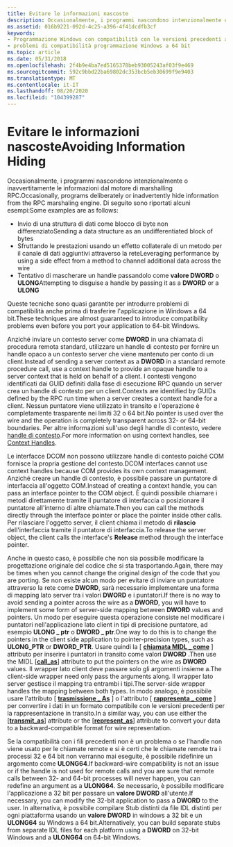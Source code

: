 ```yaml
---
title: Evitare le informazioni nascoste
description: Occasionalmente, i programmi nascondono intenzionalmente o inavvertitamente le informazioni dal motore di marshalling RPC.
ms.assetid: 016b9221-092d-4c25-a396-4f41dcdfb3cf
keywords:
- Programmazione Windows con compatibilità con le versioni precedenti a 64 bit
- problemi di compatibilità programmazione Windows a 64 bit
ms.topic: article
ms.date: 05/31/2018
ms.openlocfilehash: 2f4b9e4ba7ed5165378beb93005243af03f9e469
ms.sourcegitcommit: 592c9bbd22ba69802dc353bcb5eb30699f9e9403
ms.translationtype: MT
ms.contentlocale: it-IT
ms.lasthandoff: 08/20/2020
ms.locfileid: "104399287"
---
```

# <a name="avoiding-information-hiding"></a><span data-ttu-id="26094-105">Evitare le informazioni nascoste</span><span class="sxs-lookup"><span data-stu-id="26094-105">Avoiding Information Hiding</span></span>

<span data-ttu-id="26094-106">Occasionalmente, i programmi nascondono intenzionalmente o inavvertitamente le informazioni dal motore di marshalling RPC.</span><span class="sxs-lookup"><span data-stu-id="26094-106">Occasionally, programs deliberately or inadvertently hide information from the RPC marshaling engine.</span></span> <span data-ttu-id="26094-107">Di seguito sono riportati alcuni esempi:</span><span class="sxs-lookup"><span data-stu-id="26094-107">Some examples are as follows:</span></span>

-   <span data-ttu-id="26094-108">Invio di una struttura di dati come blocco di byte non differenziato</span><span class="sxs-lookup"><span data-stu-id="26094-108">Sending a data structure as an undifferentiated block of bytes</span></span>
-   <span data-ttu-id="26094-109">Sfruttando le prestazioni usando un effetto collaterale di un metodo per il canale di dati aggiuntivi attraverso la rete</span><span class="sxs-lookup"><span data-stu-id="26094-109">Leveraging performance by using a side effect from a method to channel additional data across the wire</span></span>
-   <span data-ttu-id="26094-110">Tentativo di mascherare un handle passandolo come **valore DWORD** o **ULONG**</span><span class="sxs-lookup"><span data-stu-id="26094-110">Attempting to disguise a handle by passing it as a **DWORD** or a **ULONG**</span></span>

<span data-ttu-id="26094-111">Queste tecniche sono quasi garantite per introdurre problemi di compatibilità anche prima di trasferire l'applicazione in Windows a 64 bit.</span><span class="sxs-lookup"><span data-stu-id="26094-111">These techniques are almost guaranteed to introduce compatibility problems even before you port your application to 64-bit Windows.</span></span>

<span data-ttu-id="26094-112">Anziché inviare un contesto server come **DWORD** in una chiamata di procedura remota standard, utilizzare un handle di contesto per fornire un handle opaco a un contesto server che viene mantenuto per conto di un client.</span><span class="sxs-lookup"><span data-stu-id="26094-112">Instead of sending a server context as a **DWORD** in a standard remote procedure call, use a context handle to provide an opaque handle to a server context that is held on behalf of a client.</span></span> <span data-ttu-id="26094-113">I contesti vengono identificati dai GUID definiti dalla fase di esecuzione RPC quando un server crea un handle di contesto per un client.</span><span class="sxs-lookup"><span data-stu-id="26094-113">Contexts are identified by GUIDs defined by the RPC run time when a server creates a context handle for a client.</span></span> <span data-ttu-id="26094-114">Nessun puntatore viene utilizzato in transito e l'operazione è completamente trasparente nei limiti 32 o 64 bit.</span><span class="sxs-lookup"><span data-stu-id="26094-114">No pointer is used over the wire and the operation is completely transparent across 32- or 64-bit boundaries.</span></span> <span data-ttu-id="26094-115">Per altre informazioni sull'uso degli handle di contesto, vedere [handle di contesto](/windows/desktop/Rpc/context-handles).</span><span class="sxs-lookup"><span data-stu-id="26094-115">For more information on using context handles, see [Context Handles](/windows/desktop/Rpc/context-handles).</span></span>

<span data-ttu-id="26094-116">Le interfacce DCOM non possono utilizzare handle di contesto poiché COM fornisce la propria gestione del contesto.</span><span class="sxs-lookup"><span data-stu-id="26094-116">DCOM interfaces cannot use context handles because COM provides its own context management.</span></span> <span data-ttu-id="26094-117">Anziché creare un handle di contesto, è possibile passare un puntatore di interfaccia all'oggetto COM.</span><span class="sxs-lookup"><span data-stu-id="26094-117">Instead of creating a context handle, you can pass an interface pointer to the COM object.</span></span> <span data-ttu-id="26094-118">È quindi possibile chiamare i metodi direttamente tramite il puntatore di interfaccia o posizionare il puntatore all'interno di altre chiamate.</span><span class="sxs-lookup"><span data-stu-id="26094-118">Then you can call the methods directly through the interface pointer or place the pointer inside other calls.</span></span> <span data-ttu-id="26094-119">Per rilasciare l'oggetto server, il client chiama il metodo di **rilascio** dell'interfaccia tramite il puntatore di interfaccia.</span><span class="sxs-lookup"><span data-stu-id="26094-119">To release the server object, the client calls the interface's **Release** method through the interface pointer.</span></span>

<span data-ttu-id="26094-120">Anche in questo caso, è possibile che non sia possibile modificare la progettazione originale del codice che si sta trasportando.</span><span class="sxs-lookup"><span data-stu-id="26094-120">Again, there may be times when you cannot change the original design of the code that you are porting.</span></span> <span data-ttu-id="26094-121">Se non esiste alcun modo per evitare di inviare un puntatore attraverso la rete come **DWORD**, sarà necessario implementare una forma di mapping lato server tra i valori **DWORD** e i puntatori.</span><span class="sxs-lookup"><span data-stu-id="26094-121">If there is no way to avoid sending a pointer across the wire as a **DWORD**, you will have to implement some form of server-side mapping between **DWORD** values and pointers.</span></span> <span data-ttu-id="26094-122">Un modo per eseguire questa operazione consiste nel modificare i puntatori nell'applicazione lato client in tipi di precisione puntatore, ad esempio **ULONG \_ ptr** o **DWORD \_ ptr**.</span><span class="sxs-lookup"><span data-stu-id="26094-122">One way to do this is to change the pointers in the client side application to pointer-precision types, such as **ULONG\_PTR** or **DWORD\_PTR**.</span></span> <span data-ttu-id="26094-123">Usare quindi la \[ [**chiamata MIDL \_ come**](/windows/desktop/Midl/call-as) \] attributo per inserire i puntatori in transito come valori **DWORD** .</span><span class="sxs-lookup"><span data-stu-id="26094-123">Then use the MIDL \[[**call\_as**](/windows/desktop/Midl/call-as)\] attribute to put the pointers on the wire as **DWORD** values.</span></span> <span data-ttu-id="26094-124">Il wrapper lato client deve passare solo gli argomenti insieme a.</span><span class="sxs-lookup"><span data-stu-id="26094-124">The client-side wrapper need only pass the arguments along.</span></span> <span data-ttu-id="26094-125">Il wrapper lato server gestisce il mapping tra entrambi i tipi.</span><span class="sxs-lookup"><span data-stu-id="26094-125">The server-side wrapper handles the mapping between both types.</span></span> <span data-ttu-id="26094-126">In modo analogo, è possibile usare l'attributo \[ [**trasmissione \_ As**](/windows/desktop/Midl/transmit-as) \] o l'attributo \[ [**rappresenta \_ come**](/windows/desktop/Midl/represent-as) \] per convertire i dati in un formato compatibile con le versioni precedenti per la rappresentazione in transito.</span><span class="sxs-lookup"><span data-stu-id="26094-126">In a similar way, you can use either the \[[**transmit\_as**](/windows/desktop/Midl/transmit-as)\] attribute or the \[[**represent\_as**](/windows/desktop/Midl/represent-as)\] attribute to convert your data to a backward-compatible format for wire representation.</span></span>

<span data-ttu-id="26094-127">Se la compatibilità con i fili precedenti non è un problema o se l'handle non viene usato per le chiamate remote e si è certi che le chiamate remote tra i processi 32 e 64 bit non verranno mai eseguite, è possibile ridefinire un argomento come **ULONG64**.</span><span class="sxs-lookup"><span data-stu-id="26094-127">If backward-wire compatibility is not an issue or if the handle is not used for remote calls and you are sure that remote calls between 32- and 64-bit processes will never happen, you can redefine an argument as a **ULONG64**.</span></span> <span data-ttu-id="26094-128">Se necessario, è possibile modificare l'applicazione a 32 bit per passare un **valore DWORD** all'utente.</span><span class="sxs-lookup"><span data-stu-id="26094-128">If necessary, you can modify the 32-bit application to pass a **DWORD** to the user.</span></span> <span data-ttu-id="26094-129">In alternativa, è possibile compilare Stub distinti da file IDL distinti per ogni piattaforma usando un **valore DWORD** in windows a 32 bit e un **ULONG64** su Windows a 64 bit.</span><span class="sxs-lookup"><span data-stu-id="26094-129">Alternatively, you can build separate stubs from separate IDL files for each platform using a **DWORD** on 32-bit Windows and a **ULONG64** on 64-bit Windows.</span></span>

 

 